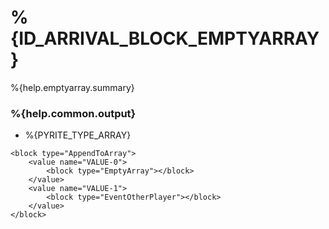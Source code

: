 # %{ID_ARRIVAL_BLOCK_EMPTYARRAY}

%{help.emptyarray.summary}

### %{help.common.output}

-   %{PYRITE_TYPE_ARRAY}

```
<block type="AppendToArray">
    <value name="VALUE-0">
        <block type="EmptyArray"></block>
    </value>
    <value name="VALUE-1">
        <block type="EventOtherPlayer"></block>
    </value>
</block>
```
